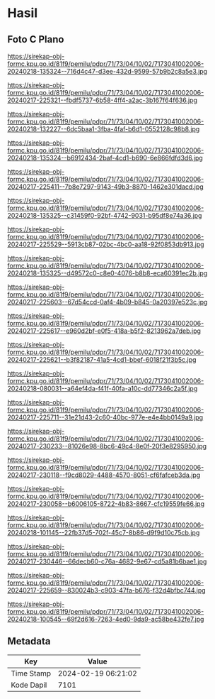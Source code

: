 # Hasil

## Foto C Plano

https://sirekap-obj-formc.kpu.go.id/81f9/pemilu/pdpr/71/73/04/10/02/7173041002006-20240218-135324--716d4c47-d3ee-432d-9599-57b9b2c8a5e3.jpg

https://sirekap-obj-formc.kpu.go.id/81f9/pemilu/pdpr/71/73/04/10/02/7173041002006-20240217-225321--fbdf5737-6b58-4ff4-a2ac-3b167f64f636.jpg

https://sirekap-obj-formc.kpu.go.id/81f9/pemilu/pdpr/71/73/04/10/02/7173041002006-20240218-132227--6dc5baa1-3fba-4faf-b6d1-0552128c98b8.jpg

https://sirekap-obj-formc.kpu.go.id/81f9/pemilu/pdpr/71/73/04/10/02/7173041002006-20240218-135324--b6912434-2baf-4cd1-b690-6e866fdfd3d6.jpg

https://sirekap-obj-formc.kpu.go.id/81f9/pemilu/pdpr/71/73/04/10/02/7173041002006-20240217-225411--7b8e7297-9143-49b3-8870-1462e301dacd.jpg

https://sirekap-obj-formc.kpu.go.id/81f9/pemilu/pdpr/71/73/04/10/02/7173041002006-20240218-135325--c31459f0-92bf-4742-9031-b95df8e74a36.jpg

https://sirekap-obj-formc.kpu.go.id/81f9/pemilu/pdpr/71/73/04/10/02/7173041002006-20240217-225529--5913cb87-02bc-4bc0-aa18-92f0853db913.jpg

https://sirekap-obj-formc.kpu.go.id/81f9/pemilu/pdpr/71/73/04/10/02/7173041002006-20240218-135325--d49572c0-c8e0-4076-b8b8-eca60391ec2b.jpg

https://sirekap-obj-formc.kpu.go.id/81f9/pemilu/pdpr/71/73/04/10/02/7173041002006-20240217-225603--67d54ccd-0af4-4b09-b845-0a20397e523c.jpg

https://sirekap-obj-formc.kpu.go.id/81f9/pemilu/pdpr/71/73/04/10/02/7173041002006-20240217-225617--e960d2bf-e0f5-418a-b5f2-8213962a7deb.jpg

https://sirekap-obj-formc.kpu.go.id/81f9/pemilu/pdpr/71/73/04/10/02/7173041002006-20240217-225621--b3f82187-41a5-4cd1-bbef-6018f21f3b5c.jpg

https://sirekap-obj-formc.kpu.go.id/81f9/pemilu/pdpr/71/73/04/10/02/7173041002006-20240218-080031--a64ef4da-f41f-40fa-a10c-dd77346c2a5f.jpg

https://sirekap-obj-formc.kpu.go.id/81f9/pemilu/pdpr/71/73/04/10/02/7173041002006-20240217-225711--31e21d43-2c60-40bc-977e-e4e4bb0149a9.jpg

https://sirekap-obj-formc.kpu.go.id/81f9/pemilu/pdpr/71/73/04/10/02/7173041002006-20240217-230233--81026e98-8bc6-49c4-8e0f-20f3e8295950.jpg

https://sirekap-obj-formc.kpu.go.id/81f9/pemilu/pdpr/71/73/04/10/02/7173041002006-20240217-230118--f9cd8029-4488-4570-8051-cf6fafceb3da.jpg

https://sirekap-obj-formc.kpu.go.id/81f9/pemilu/pdpr/71/73/04/10/02/7173041002006-20240217-230058--b6006105-8722-4b83-8667-cfc19559fe66.jpg

https://sirekap-obj-formc.kpu.go.id/81f9/pemilu/pdpr/71/73/04/10/02/7173041002006-20240218-101145--22fb37d5-702f-45c7-8b86-d9f9d10c75cb.jpg

https://sirekap-obj-formc.kpu.go.id/81f9/pemilu/pdpr/71/73/04/10/02/7173041002006-20240217-230446--66decb60-c76a-4682-9e67-cd5a81b6bae1.jpg

https://sirekap-obj-formc.kpu.go.id/81f9/pemilu/pdpr/71/73/04/10/02/7173041002006-20240217-225659--830024b3-c903-47fa-b676-f32d4bfbc744.jpg

https://sirekap-obj-formc.kpu.go.id/81f9/pemilu/pdpr/71/73/04/10/02/7173041002006-20240218-100545--69f2d616-7263-4ed0-9da9-ac58be432fe7.jpg


## Metadata

| Key        | Value               |
| ---------- | ------------------- |
| Time Stamp | 2024-02-19 06:21:02 |
| Kode Dapil | 7101                |



